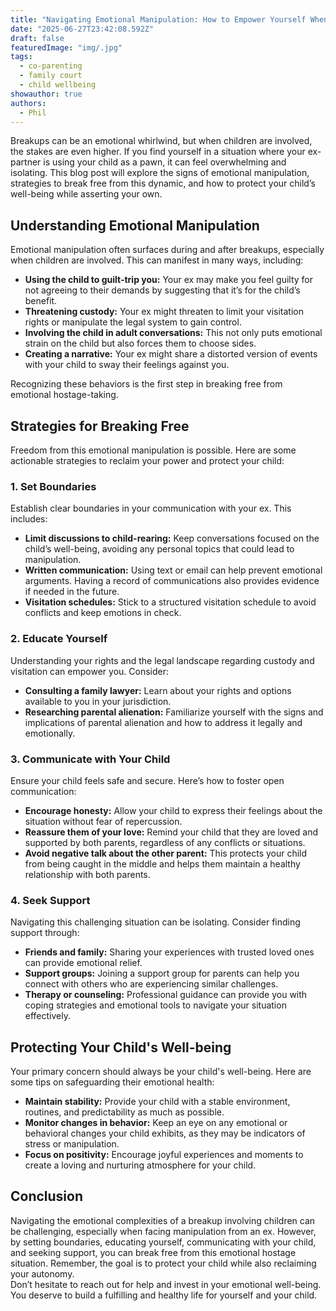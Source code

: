 ```yaml
---
title: "Navigating Emotional Manipulation: How to Empower Yourself When Your Ex Uses Your Child as Leverage"
date: "2025-06-27T23:42:08.592Z"
draft: false
featuredImage: "img/.jpg"
tags:
  - co-parenting
  - family court
  - child wellbeing
showauthor: true
authors:
  - Phil
---
```



Breakups can be an emotional whirlwind, but when children are involved, the stakes are even higher. If you find yourself in a situation where your ex-partner is using your child as a pawn, it can feel overwhelming and isolating. This blog post will explore the signs of emotional manipulation, strategies to break free from this dynamic, and how to protect your child’s well-being while asserting your own.  
  
## Understanding Emotional Manipulation  
Emotional manipulation often surfaces during and after breakups, especially when children are involved. This can manifest in many ways, including:  
- **Using the child to guilt-trip you:** Your ex may make you feel guilty for not agreeing to their demands by suggesting that it’s for the child’s benefit.  
- **Threatening custody:** Your ex might threaten to limit your visitation rights or manipulate the legal system to gain control.  
- **Involving the child in adult conversations:** This not only puts emotional strain on the child but also forces them to choose sides.  
- **Creating a narrative:** Your ex might share a distorted version of events with your child to sway their feelings against you.  
  
Recognizing these behaviors is the first step in breaking free from emotional hostage-taking.  
  
## Strategies for Breaking Free  
Freedom from this emotional manipulation is possible. Here are some actionable strategies to reclaim your power and protect your child:  
### 1. **Set Boundaries**  
Establish clear boundaries in your communication with your ex. This includes:  
- **Limit discussions to child-rearing:** Keep conversations focused on the child’s well-being, avoiding any personal topics that could lead to manipulation.  
- **Written communication:** Using text or email can help prevent emotional arguments. Having a record of communications also provides evidence if needed in the future.  
- **Visitation schedules:** Stick to a structured visitation schedule to avoid conflicts and keep emotions in check.  
  
### 2. **Educate Yourself**  
Understanding your rights and the legal landscape regarding custody and visitation can empower you. Consider:  
- **Consulting a family lawyer:** Learn about your rights and options available to you in your jurisdiction.  
- **Researching parental alienation:** Familiarize yourself with the signs and implications of parental alienation and how to address it legally and emotionally.  
  
### 3. **Communicate with Your Child**  
Ensure your child feels safe and secure. Here’s how to foster open communication:  
- **Encourage honesty:** Allow your child to express their feelings about the situation without fear of repercussion.  
- **Reassure them of your love:** Remind your child that they are loved and supported by both parents, regardless of any conflicts or situations.  
- **Avoid negative talk about the other parent:** This protects your child from being caught in the middle and helps them maintain a healthy relationship with both parents.  
  
### 4. **Seek Support**  
Navigating this challenging situation can be isolating. Consider finding support through:  
- **Friends and family:** Sharing your experiences with trusted loved ones can provide emotional relief.  
- **Support groups:** Joining a support group for parents can help you connect with others who are experiencing similar challenges.  
- **Therapy or counseling:** Professional guidance can provide you with coping strategies and emotional tools to navigate your situation effectively.  
  
## Protecting Your Child's Well-being  
Your primary concern should always be your child's well-being. Here are some tips on safeguarding their emotional health:  
- **Maintain stability:** Provide your child with a stable environment, routines, and predictability as much as possible.  
- **Monitor changes in behavior:** Keep an eye on any emotional or behavioral changes your child exhibits, as they may be indicators of stress or manipulation.  
- **Focus on positivity:** Encourage joyful experiences and moments to create a loving and nurturing atmosphere for your child.  
  
## Conclusion  
Navigating the emotional complexities of a breakup involving children can be challenging, especially when facing manipulation from an ex. However, by setting boundaries, educating yourself, communicating with your child, and seeking support, you can break free from this emotional hostage situation. Remember, the goal is to protect your child while also reclaiming your autonomy.  
Don’t hesitate to reach out for help and invest in your emotional well-being. You deserve to build a fulfilling and healthy life for yourself and your child.

